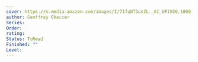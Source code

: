 ```yaml
---
cover: https://m.media-amazon.com/images/I/71fqNT3uVZL._AC_UF1000,1000_QL80_.jpg
author: Geoffrey Chaucer
Series: 
Order: 
rating: 
Status: ToRead
Finished: ""
Level:
---
```








